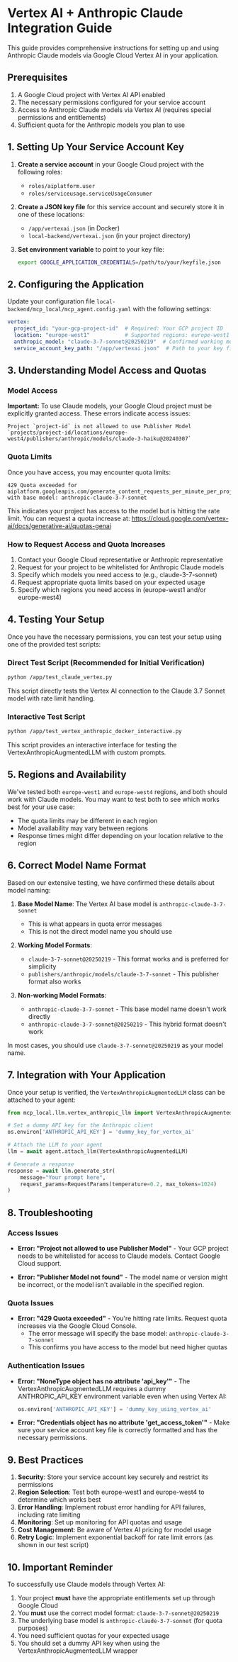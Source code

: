 # Vertex AI + Anthropic Claude Integration Guide

This guide provides comprehensive instructions for setting up and using Anthropic Claude models via Google Cloud Vertex AI in your application.

## Prerequisites

1. A Google Cloud project with Vertex AI API enabled
2. The necessary permissions configured for your service account
3. Access to Anthropic Claude models via Vertex AI (requires special permissions and entitlements)
4. Sufficient quota for the Anthropic models you plan to use

## 1. Setting Up Your Service Account Key

1. **Create a service account** in your Google Cloud project with the following roles:
   - `roles/aiplatform.user`
   - `roles/serviceusage.serviceUsageConsumer`

2. **Create a JSON key file** for this service account and securely store it in one of these locations:
   - `/app/vertexai.json` (in Docker)
   - `local-backend/vertexai.json` (in your project directory)

3. **Set environment variable** to point to your key file:
   ```bash
   export GOOGLE_APPLICATION_CREDENTIALS=/path/to/your/keyfile.json
   ```

## 2. Configuring the Application

Update your configuration file `local-backend/mcp_local/mcp_agent.config.yaml` with the following settings:

```yaml
vertex:
  project_id: "your-gcp-project-id"  # Required: Your GCP project ID
  location: "europe-west1"           # Supported regions: europe-west1 or europe-west4
  anthropic_model: "claude-3-7-sonnet@20250219"  # Confirmed working model format
  service_account_key_path: "/app/vertexai.json"  # Path to your key file
```

## 3. Understanding Model Access and Quotas

### Model Access

**Important:** To use Claude models, your Google Cloud project must be explicitly granted access. These errors indicate access issues:

```
Project `project-id` is not allowed to use Publisher Model `projects/project-id/locations/europe-west4/publishers/anthropic/models/claude-3-haiku@20240307`
```

### Quota Limits

Once you have access, you may encounter quota limits:

```
429 Quota exceeded for aiplatform.googleapis.com/generate_content_requests_per_minute_per_project_per_base_model with base model: anthropic-claude-3-7-sonnet
```

This indicates your project has access to the model but is hitting the rate limit. You can request a quota increase at: https://cloud.google.com/vertex-ai/docs/generative-ai/quotas-genai

### How to Request Access and Quota Increases

1. Contact your Google Cloud representative or Anthropic representative
2. Request for your project to be whitelisted for Anthropic Claude models
3. Specify which models you need access to (e.g., claude-3-7-sonnet)
4. Request appropriate quota limits based on your expected usage
5. Specify which regions you need access in (europe-west1 and/or europe-west4)

## 4. Testing Your Setup

Once you have the necessary permissions, you can test your setup using one of the provided test scripts:

### Direct Test Script (Recommended for Initial Verification)

```bash
python /app/test_claude_vertex.py
```

This script directly tests the Vertex AI connection to the Claude 3.7 Sonnet model with rate limit handling.

### Interactive Test Script

```bash
python /app/test_vertex_anthropic_docker_interactive.py
```

This script provides an interactive interface for testing the VertexAnthropicAugmentedLLM with custom prompts.

## 5. Regions and Availability

We've tested both `europe-west1` and `europe-west4` regions, and both should work with Claude models. You may want to test both to see which works best for your use case:

- The quota limits may be different in each region
- Model availability may vary between regions
- Response times might differ depending on your location relative to the region

## 6. Correct Model Name Format

Based on our extensive testing, we have confirmed these details about model naming:

1. **Base Model Name**: The Vertex AI base model is `anthropic-claude-3-7-sonnet`
   - This is what appears in quota error messages
   - This is not the direct model name you should use

2. **Working Model Formats**:
   - `claude-3-7-sonnet@20250219` - This format works and is preferred for simplicity
   - `publishers/anthropic/models/claude-3-7-sonnet` - This publisher format also works

3. **Non-working Model Formats**:
   - `anthropic-claude-3-7-sonnet` - This base model name doesn't work directly
   - `anthropic-claude-3-7-sonnet@20250219` - This hybrid format doesn't work

In most cases, you should use `claude-3-7-sonnet@20250219` as your model name.

## 7. Integration with Your Application

Once your setup is verified, the `VertexAnthropicAugmentedLLM` class can be attached to your agent:

```python
from mcp_local.llm.vertex_anthropic_llm import VertexAnthropicAugmentedLLM

# Set a dummy API key for the Anthropic client
os.environ['ANTHROPIC_API_KEY'] = 'dummy_key_for_vertex_ai'

# Attach the LLM to your agent
llm = await agent.attach_llm(VertexAnthropicAugmentedLLM)

# Generate a response
response = await llm.generate_str(
    message="Your prompt here",
    request_params=RequestParams(temperature=0.2, max_tokens=1024)
)
```

## 8. Troubleshooting

### Access Issues

- **Error: "Project not allowed to use Publisher Model"** - Your GCP project needs to be whitelisted for access to Claude models. Contact Google Cloud support.

- **Error: "Publisher Model not found"** - The model name or version might be incorrect, or the model isn't available in the specified region.

### Quota Issues

- **Error: "429 Quota exceeded"** - You're hitting rate limits. Request quota increases via the Google Cloud Console.
  - The error message will specify the base model: `anthropic-claude-3-7-sonnet`
  - This confirms you have access to the model but need higher quotas

### Authentication Issues

- **Error: "NoneType object has no attribute 'api_key'"** - The VertexAnthropicAugmentedLLM requires a dummy ANTHROPIC_API_KEY environment variable even when using Vertex AI:
  ```python
  os.environ['ANTHROPIC_API_KEY'] = 'dummy_key_using_vertex_ai'
  ```

- **Error: "Credentials object has no attribute 'get_access_token'"** - Make sure your service account key file is correctly formatted and has the necessary permissions.

## 9. Best Practices

1. **Security**: Store your service account key securely and restrict its permissions
2. **Region Selection**: Test both europe-west1 and europe-west4 to determine which works best
3. **Error Handling**: Implement robust error handling for API failures, including rate limiting
4. **Monitoring**: Set up monitoring for API quotas and usage
5. **Cost Management**: Be aware of Vertex AI pricing for model usage
6. **Retry Logic**: Implement exponential backoff for rate limit errors (as shown in our test script)

## 10. Important Reminder

To successfully use Claude models through Vertex AI:
1. Your project **must** have the appropriate entitlements set up through Google Cloud
2. You **must** use the correct model format: `claude-3-7-sonnet@20250219`
3. The underlying base model is `anthropic-claude-3-7-sonnet` (for quota purposes)
4. You need sufficient quotas for your expected usage
5. You should set a dummy API key when using the VertexAnthropicAugmentedLLM wrapper 